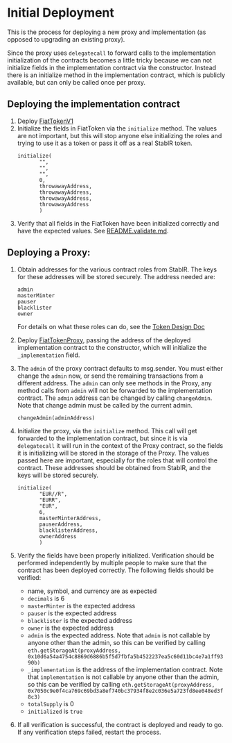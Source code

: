 # Initial Deployment

This is the process for deploying a new proxy and implementation (as opposed to
upgrading an existing proxy).

Since the proxy uses `delegatecall` to forward calls to the implementation
initialization of the contracts becomes a little tricky because we can not
initialize fields in the implementation contract via the constructor. Instead
there is an initialize method in the implementation contract, which is publicly
available, but can only be called once per proxy.

## Deploying the implementation contract

1. Deploy [FiatTokenV1](../contracts/FiatTokenV1.sol)
2. Initialize the fields in FiatToken via the `initialize` method. The values
   are not important, but this will stop anyone else initializing the roles and
   trying to use it as a token or pass it off as a real StablR token.
   ```
   initialize(
          "",
          "",
          "",
          0,
          throwawayAddress,
          throwawayAddress,
          throwawayAddress,
          throwawayAddress
          )
   ```
3. Verify that all fields in the FiatToken have been initialized correctly and
   have the expected values. See [README.validate.md](../validate/validate.js).

## Deploying a Proxy:

1. Obtain addresses for the various contract roles from StablR. The keys for
   these addresses will be stored securely. The address needed are:

   ```
   admin
   masterMinter
   pauser
   blacklister
   owner
   ```

   For details on what these roles can do, see the
   [Token Design Doc](tokendesign.md)

2. Deploy [FiatTokenProxy](../contracts/FiatTokenProxy.sol), passing the address
   of the deployed implementation contract to the constructor, which will
   initialize the `_implementation` field.

3. The `admin` of the proxy contract defaults to msg.sender. You must either
   change the `admin` now, or send the remaining transactions from a different
   address. The `admin` can only see methods in the Proxy, any method calls from
   `admin` will not be forwarded to the implementation contract. The `admin`
   address can be changed by calling `changeAdmin`. Note that change admin must
   be called by the current admin.

   ```
   changeAdmin(adminAddress)

   ```

4. Initialize the proxy, via the `initialize` method. This call will get
   forwarded to the implementation contract, but since it is via `delegatecall`
   it will run in the context of the Proxy contract, so the fields it is
   initializing will be stored in the storage of the Proxy. The values passed
   here are important, especially for the roles that will control the contract.
   These addresses should be obtained from StablR, and the keys will be stored
   securely.

   ```
   initialize(
          "EUR//R",
          "EURR",
          "EUR",
          6,
          masterMinterAddress,
          pauserAddress,
          blacklisterAddress,
          ownerAddress
          )
   ```

5. Verify the fields have been properly initialized. Verification should be
   performed independently by multiple people to make sure that the contract has
   been deployed correctly. The following fields should be verified:

   - name, symbol, and currency are as expected
   - `decimals` is 6
   - `masterMinter` is the expected address
   - `pauser` is the expected address
   - `blacklister` is the expected address
   - `owner` is the expected address
   - `admin` is the expected address. Note that `admin` is not callable by
     anyone other than the admin, so this can be verified by calling
     `eth.getStorageAt(proxyAddress, 0x10d6a54a4754c8869d6886b5f5d7fbfa5b4522237ea5c60d11bc4e7a1ff9390b)`
   - `_implementation` is the address of the implementation contract. Note that
     `implementation` is not callable by anyone other than the admin, so this
     can be verified by calling
     `eth.getStorageAt(proxyAddress, 0x7050c9e0f4ca769c69bd3a8ef740bc37934f8e2c036e5a723fd8ee048ed3f8c3)`
   - `totalSupply` is 0
   - `initialized` is `true`

6. If all verification is successful, the contract is deployed and ready to go.
   If any verification steps failed, restart the process.
